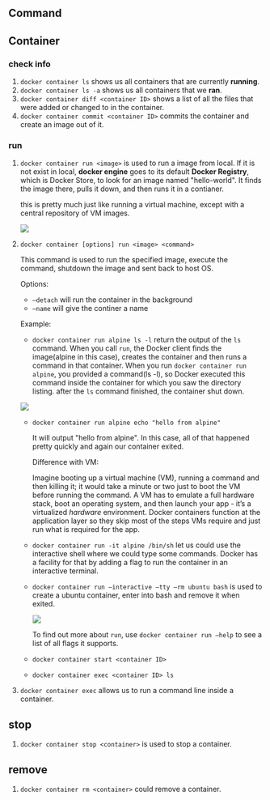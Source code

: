 ## Command

## Container

### check info

1. `docker container ls` shows us all containers that are currently **running**.
2. `docker container ls -a` shows us all containers that we **ran**.
3. `docker container diff <container ID>` shows a list of all the files that were added or changed to in the container.
4. `docker container commit <container ID>` commits the container and create an image out of it.

### run

1. `docker container run <image>` is used to run a image from local. If it is not exist in local, **docker engine** goes to its default **Docker Registry**, which is Docker Store, to look for an image named "hello-world". It finds the image there, pulls it down, and then runs it in a contianer.

   this is pretty much just like running a virtual machine, except with a central repository of VM images.

   ![](https://training.play-with-docker.com/images/ops-basics-hello-world.svg)

2. `docker container [options] run <image> <command> `  

   This command is used to run the specified image, execute the command, shutdown the image and sent back to host OS.

   Options:

   * `—detach` will run the container in the background
   * `—name` will give the continer a name

   Example:

   * `docker container run alpine ls -l` return the output of the `ls` command. When you call `run`, the Docker client finds the image(alpine in this case), creates the container and then runs a command in that container. When you run `docker container run alpine`, you provided a command(ls -l), so Docker executed this command inside the container for which you saw the directory listing. after the `ls` command finished, the container shut down.

   ![](https://training.play-with-docker.com/images/ops-basics-run-details.svg)

   * `docker container run alpine echo "hello from alpine"` 

     It will output "hello from alpine". In this case, all of that happened pretty quickly and again our container exited.

     Difference with VM:

     Imagine booting up a virtual machine (VM), running a command and then killing it; it would take a minute or two just to boot the VM before running the command. A VM has to emulate a full hardware stack, boot an operating system, and then launch your app - it’s a virtualized *hardware* environment. Docker containers function at the application layer so they skip most of the steps VMs require and just run what is required for the app.

   * `docker container run -it alpine /bin/sh` let us could use the interactive shell where we could type some commands. Docker has a facility for that by adding a flag to run the container in an interactive terminal.

   * `docker container run —interactive —tty —rm ubuntu bash` is used to create a ubuntu container, enter into bash and remove it when exited.

     ![](https://training.play-with-docker.com/images/ops-basics-instances.svg)

     To find out more about `run`, use `docker container run —help` to see a list of all flags it supports.

   * `docker container start <container ID>` 

   * `docker container exec <container ID> ls` 

3. `docker container exec` allows us to run a command line inside a container. 

## stop

1. `docker container stop <container>` is used to stop a container.

## remove

1. `docker container rm <container>` could remove a container.